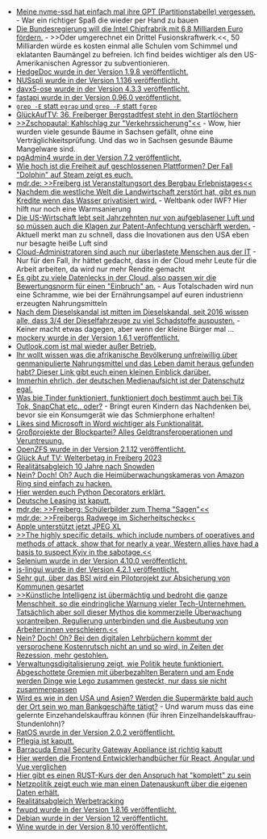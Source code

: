 * [Meine nvme-ssd hat einfach mal ihre GPT (Partitionstabelle) vergessen.](https://artodeto.bazzline.net/archives/19993-ssd-just-lost-its-partition-table.html) - War ein richtiger Spaß die wieder per Hand zu bauen
* [Die Bundesregierung will die Intel Chipfrabrik mit 6,8 Milliarden Euro fördern.](https://blog.fefe.de/?ts=9a84a5dd) - >>Oder umgerechnet ein Drittel Fusionskraftwerk.<<, 50 Milliarden würde es kosten einmal alle Schulen vom Schimmel und eklatanten Baumängel zu befreien. Ich find beides wichtiger als den US-Amerikanischen Agressor zu subventionieren.
* [HedgeDoc wurde in der Version 1.9.8 veröffentlicht.](https://github.com/hedgedoc/hedgedoc/releases/tag/1.9.8)
* [NUSspli wurde in der Version 1.136 veröffentlicht.](https://github.com/V10lator/NUSspli/releases/tag/v1.136)
* [davx5-ose wurde in der Version 4.3.3 veröffentlicht.](https://github.com/bitfireAT/davx5-ose/releases/tag/v4.3.3-ose)
* [fastapi wurde in der Version 0.96.0 veröffentlicht.](https://github.com/tiangolo/fastapi/releases/tag/0.96.0)
* [`grep -E` statt `egrap` und `grep -F` statt `fgrep`](https://utcc.utoronto.ca/~cks/space/blog/linux/GNUGrepVersusEcology)
* [GlückAufTV: 36. Freiberger Bergstadtfest steht in den Startlöchern](https://www.youtube.com/watch?v=ay4lZuMWFhE)
* [>>Zschopautal: Kahlschlag zur "Verkehrssicherung"<<](https://sachsen.nabu.de/news/2023/33447.html) - Wow, hier wurden viele gesunde Bäume in Sachsen gefällt, ohne eine Verträglichkeitsprüfung. Und das wo in Sachsen gesunde Bäume Mangelware sind.
* [pgAdmin4 wurde in der Version 7.2 veröffentlicht.](https://www.postgresql.org/about/news/pgadmin-4-v72-released-2647/)
* [Wie hoch ist die Freiheit auf geschlossenen Plattformen? Der Fall "Dolphin" auf Steam zeigt es euch.](https://tarnkappe.info/artikel/gaming/valve-half-nintendo-den-dolphin-emulator-von-steam-zu-entfernen-275854.html)
* [mdr.de: >>Freiberg ist Veranstaltungsort des Bergbau Erlebnistages<<](https://www.mdr.de/video/mdr-videos/a/video-727756.html)
* [Nachdem die westliche Welt die Landwirtschaft zerstört hat, gibt es nun Kredite wenn das Wasser privatisiert wird.](https://netzfrauen.org/2023/06/04/wasser-7/) - Weltbank oder IWF? Hier hilft nur noch eine Warmsanierung
* [Die US-Wirtschaft lebt seit Jahrzehnten nur von aufgeblasener Luft und so müssen auch die Klagen zur Patent-Anfechtung verschärft werden.](http://blog.fefe.de/?ts=9a80f4e4) - Aktuell merkt man zu schnell, dass die Inovationen aus den USA eben nur besagte heiße Luft sind
* [Cloud-Administratoren sind auch nur überlastete Menschen aus der IT](http://blog.fefe.de/?ts=9a80e60e) - Nur für den Fall, ihr hättet gedacht, dass in der Cloud mehr Leute für die Arbeit arbeiten, da wird nur mehr Rendite gemacht
* [Es gibt zu viele Datenlecks in der Cloud, also passen wir die Bewertungsnorm für einen "Einbruch" an.](http://blog.fefe.de/?ts=9a830af4) - Aus Totalschaden wird nun eine Schramme, wie bei der Ernährungsampel auf euren industrienn erzeugten Nahrungsmitteln
* [Nach dem Dieselskandal ist mitten im Dieselskandal, seit 2016 wissen alle, dass 3/4 der Dieselfahrzeuge zu viel Schadstoffe auspusten.](http://blog.fefe.de/?ts=9a837bd4) - Keiner macht etwas dagegen, aber wenn der kleine Bürger mal ... 
* [mockery wurde in der Version 1.6.1 veröffentlicht.](https://github.com/mockery/mockery/releases/tag/1.6.1)
* [Outlook.com ist mal wieder außer Betrieb.](https://www.bleepingcomputer.com/news/microsoft/microsofts-outlookcom-is-down-again-on-mobile-web/)
* [Ihr wollt wissen was die afrikanische Bevölkerung unfreiwillig über genmanipulierte Nahrungsmittel und das Leben damit heraus gefunden habt? Dieser Link gibt euch einen kleinen Einblick darüber.](https://netzfrauen.org/2023/06/05/africa-38/)
* [Immerhin ehrlich, der deutschen Medienaufsicht ist der Datenschutz egal.](https://netzpolitik.org/2023/kein-porno-ohne-ausweis-der-medienaufsicht-ist-datenschutz-wumpe/)
* [Was bie Tinder funktioniert, funktioniert doch bestimmt auch bei Tik Tok, SnapChat etc., oder?](https://tarnkappe.info/artikel/it-sicherheit/online-betrug/tinder-trading-scam-neue-betrugsmasche-breitet-sich-aus-275914.html) - Bringt euren Kindern das Nachdenken bei, bevor sie ein Konsumgerät wie das Schmierphone erhalten!
* [Likes sind Microsoft in Word wichtiger als Funktionalität.](https://www.borncity.com/blog/2023/06/06/verkehrte-welt-word-bekommt-like-button-dafr-fallen-shortcuts-weg/)
* [Großprojekte der Blockpartei? Alles Geldtransferoperationen und Veruntreuung.](http://blog.fefe.de/?ts=9a817269)
* [OpenZFS wurde in der Version 2.1.12 veröffentlicht.](https://github.com/openzfs/zfs/releases/tag/zfs-2.1.12)
* [Glück Auf TV: Welterbetag in Freiberg 2023](https://www.youtube.com/watch?v=U3rgvFX2Yl0)
* [Realitätsabgleich 10 Jahre nach Snowden](https://netzpolitik.org/2023/zehn-jahre-snowden-den-geheimdiensten-endlich-grenzen-setzen/)
* [Nein? Doch! Oh? Auch die Heimüberwachungskameras von Amazon Ring sind einfach zu hacken.](https://netzpolitik.org/2023/sicherheitsluecke-einbrecher-koennten-heimueberwachungskamera-von-amazon-ring-einfach-abschalten/)
* [Hier werden euch Python Decorators erklärt.](https://www.freecodecamp.org/news/python-decorators-explained/)
* [Deutsche Leasing ist kaputt.](https://www.borncity.com/blog/2023/06/06/deutsche-leasing-nach-cyberangriff-seit-3-juni-2023-offline/)
* [mdr.de: >>Freiberg: Schülerbilder zum Thema "Sagen"<<](https://www.mdr.de/video/mdr-videos/a/video-728338.html)
* [mdr.de: >>Freibergs Radwege im Sicherheitscheck<<](https://www.mdr.de/video/mdr-videos/a/video-728306.html)
* [Apple unterstützt jetzt JPEG XL](http://blog.fefe.de/?ts=9a7e4b72)
* [>>The highly specific details, which include numbers of operatives and methods of attack, show that for nearly a year, Western allies have had a basis to suspect Kyiv in the sabotage.<<](http://blog.fefe.de/?ts=9a7e83f6)
* [Selenium wurde in der Version 4.10.0 veröffentlicht.](https://github.com/SeleniumHQ/selenium/releases/tag/selenium-4.10.0)
* [js-lingui wurde in der Version 4.2.1 veröffentlicht.](https://github.com/lingui/js-lingui/releases/tag/v4.2.1)
* [Sehr gut, über das BSI wird ein Pilotprojekt zur Absicherung von Kommunen gesartet](https://www.linux-magazin.de/news/bsi-startet-pilotprojekt-zur-absicherung-von-kommunen/)
* [>>Künstliche Intelligenz ist übermächtig und bedroht die ganze Menschheit, so die eindringliche Warnung vieler Tech-Unternehmen. Tatsächlich aber soll dieser Mythos die kommerzielle Überwachung vorantreiben, Regulierung unterbinden und die Ausbeutung von Arbeiter:innen verschleiern.<<](https://netzpolitik.org/2023/kuenstliche-intelligenz-vermessung-bis-ins-innerste/)
* [Nein? Doch! Oh? Bei den digitalen Lehrbüchern kommt der versprochene Kostenrutsch nicht an und so wird, in Zeiten der Rezession, mehr gestohlen.](https://tarnkappe.info/artikel/e-books/rights-alliance-hohe-lehrbuchpreise-treiben-studenten-in-piraterie-275995.html)
* [Verwaltungsdigitalisierung zeigt, wie Politik heute funktioniert. Abgeschottete Gremien mit überbezahlten Beratern und am Ende werden Dinge wie Lego zusammen gesteckt, nur dass sie nicht zusammenpassen](https://netzpolitik.org/2023/verwaltungsdigitalisierung-von-beratern-abgeschotteten-gremien-und-zusammengewuerfelten-baukaesten/)
* [Wird es wie in den USA und Asien? Werden die Supermärkte bald auch der Ort sein wo man Bankgeschäfte tätigt?](http://blog.fefe.de/?ts=9a7cd7f1) - Und warum muss das eine gelernte Einzehandelskauffrau können (für ihren Einzelhandelskauffrau-Stundenlohn)?
* [RatOS wurde in der Version 2.0.2 veröffentlicht.](https://github.com/Rat-OS/RatOS/releases/tag/v2.0.2)
* [Pflegia ist kaputt.](https://www.borncity.com/blog/2023/06/09/datenleck-beim-pflege-job-suche-portal-pflegia/)
* [Barracuda Email Security Gateway Appliance ist richtig kaputt](https://www.borncity.com/blog/2023/06/08/barracuda-email-security-gateway-appliance-esg-sofort-austauschen/)
* [Hier werden die Frontend Entwicklerhandbücher für React, Angular und Vue verglichen](https://www.freecodecamp.org/news/front-end-javascript-development-react-angular-vue-compared/)
* [Hier gibt es einen RUST-Kurs der den Anspruch hat "komplett" zu sein](https://www.freecodecamp.org/news/rust-programming-course-for-beginners/)
* [Netzpolitik zeigt euch wie man einen Datenauskunft über die eigenen Daten erhält.](https://netzpolitik.org/2023/auskunftsanfragen-so-findest-du-heraus-was-datenhaendler-ueber-dich-gespeichert-haben/)
* [Realitätsabgleich Werbetracking](https://netzpolitik.org/2023/adsquare_theadex_emetriq_werbetracking-wie-deutsche-firmen-am-geschaeft-mit-unseren-daten-verdienen/)
* [fwupd wurde in der Version 1.8.16 veröffentlicht.](https://github.com/fwupd/fwupd/releases/tag/1.8.16)
* [Debian wurde in der Version 12 veröffentlicht.](https://lwn.net/Articles/934361/)
* [Wine wurde in der Version 8.10 veröffentlicht.](https://www.phoronix.com/news/Wine-8.10-Released)

